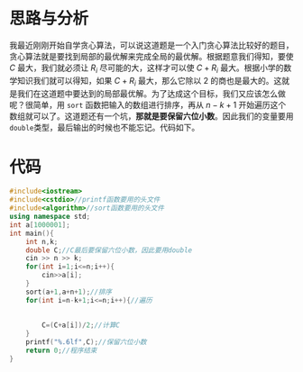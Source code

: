 #  思路与分析
我最近刚刚开始自学贪心算法，可以说这道题是一个入门贪心算法比较好的题目，贪心算法就是要找到局部的最优解来完成全局的最优解。根据题意我们得知，要使 $C$ 最大，我们就必须让   $R_i$ 尽可能的大，这样才可以使 $C+R_i$ 最大。根据小学的数学知识我们就可以得知，如果 $C+R_i$ 最大，那么它除以 $2$ 的商也是最大的。这就是我们在这道题中要达到的局部最优解。为了达成这个目标，我们又应该怎么做呢？很简单，用 `sort` 函数把输入的数组进行排序，再从 $n-k+1$ 开始遍历这个数组就可以了。这道题还有一个坑，**那就是要保留六位小数**。因此我们的变量要用`double`类型，最后输出的时候也不能忘记。代码如下。
# 代码
```cpp
#include<iostream>
#include<cstdio>//printf函数要用的头文件
#include<algorithm>//sort函数要用的头文件
using namespace std;
int a[1000001];
int main(){
    int n,k;
    double C;//C最后要保留六位小数，因此要用double
	cin >> n >> k;
	for(int i=1;i<=n;i++){
		cin>>a[i];
	}
	sort(a+1,a+n+1);//排序
	for(int i=n-k+1;i<=n;i++){//遍历
	    
	
		C=(C+a[i])/2;//计算C
	}
	printf("%.6lf",C);//保留六位小数
	return 0;//程序结束
}
```
